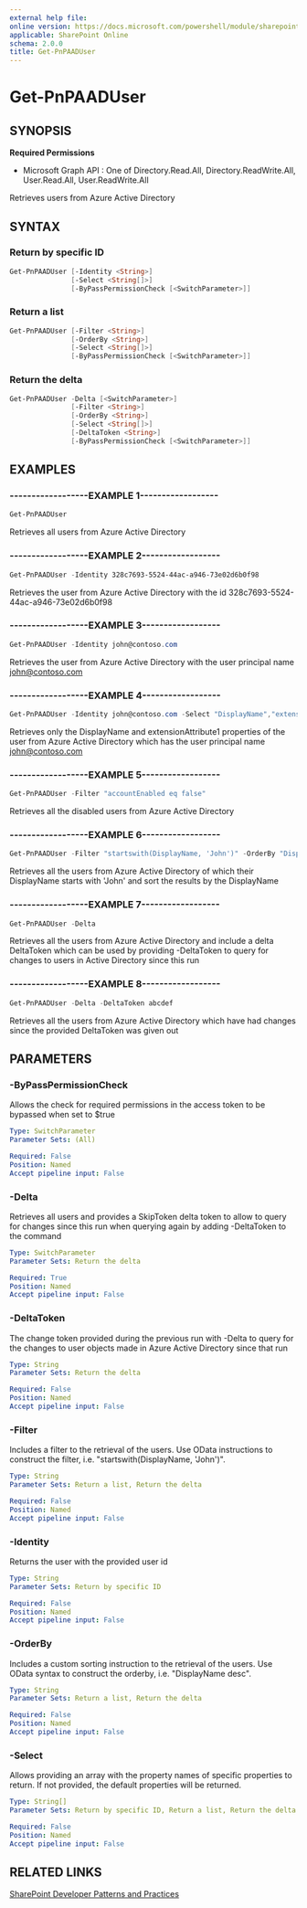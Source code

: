 ```yaml
---
external help file:
online version: https://docs.microsoft.com/powershell/module/sharepoint-pnp/get-pnpaaduser
applicable: SharePoint Online
schema: 2.0.0
title: Get-PnPAADUser
---
```


# Get-PnPAADUser

## SYNOPSIS

**Required Permissions**

  * Microsoft Graph API : One of Directory.Read.All, Directory.ReadWrite.All, User.Read.All, User.ReadWrite.All

Retrieves users from Azure Active Directory

## SYNTAX 

### Return by specific ID
```powershell
Get-PnPAADUser [-Identity <String>]
               [-Select <String[]>]
               [-ByPassPermissionCheck [<SwitchParameter>]]
```

### Return a list
```powershell
Get-PnPAADUser [-Filter <String>]
               [-OrderBy <String>]
               [-Select <String[]>]
               [-ByPassPermissionCheck [<SwitchParameter>]]
```

### Return the delta
```powershell
Get-PnPAADUser -Delta [<SwitchParameter>]
               [-Filter <String>]
               [-OrderBy <String>]
               [-Select <String[]>]
               [-DeltaToken <String>]
               [-ByPassPermissionCheck [<SwitchParameter>]]
```

## EXAMPLES

### ------------------EXAMPLE 1------------------
```powershell
Get-PnPAADUser
```

Retrieves all users from Azure Active Directory

### ------------------EXAMPLE 2------------------
```powershell
Get-PnPAADUser -Identity 328c7693-5524-44ac-a946-73e02d6b0f98
```

Retrieves the user from Azure Active Directory with the id 328c7693-5524-44ac-a946-73e02d6b0f98

### ------------------EXAMPLE 3------------------
```powershell
Get-PnPAADUser -Identity john@contoso.com
```

Retrieves the user from Azure Active Directory with the user principal name john@contoso.com

### ------------------EXAMPLE 4------------------
```powershell
Get-PnPAADUser -Identity john@contoso.com -Select "DisplayName","extension_3721d05137db455ad81aa442e3c2d4f9_extensionAttribute1"
```

Retrieves only the DisplayName and extensionAttribute1 properties of the user from Azure Active Directory which has the user principal name john@contoso.com

### ------------------EXAMPLE 5------------------
```powershell
Get-PnPAADUser -Filter "accountEnabled eq false"
```

Retrieves all the disabled users from Azure Active Directory

### ------------------EXAMPLE 6------------------
```powershell
Get-PnPAADUser -Filter "startswith(DisplayName, 'John')" -OrderBy "DisplayName"
```

Retrieves all the users from Azure Active Directory of which their DisplayName starts with 'John' and sort the results by the DisplayName

### ------------------EXAMPLE 7------------------
```powershell
Get-PnPAADUser -Delta
```

Retrieves all the users from Azure Active Directory and include a delta DeltaToken which can be used by providing -DeltaToken <token> to query for changes to users in Active Directory since this run

### ------------------EXAMPLE 8------------------
```powershell
Get-PnPAADUser -Delta -DeltaToken abcdef
```

Retrieves all the users from Azure Active Directory which have had changes since the provided DeltaToken was given out

## PARAMETERS

### -ByPassPermissionCheck
Allows the check for required permissions in the access token to be bypassed when set to $true

```yaml
Type: SwitchParameter
Parameter Sets: (All)

Required: False
Position: Named
Accept pipeline input: False
```

### -Delta
Retrieves all users and provides a SkipToken delta token to allow to query for changes since this run when querying again by adding -DeltaToken to the command

```yaml
Type: SwitchParameter
Parameter Sets: Return the delta

Required: True
Position: Named
Accept pipeline input: False
```

### -DeltaToken
The change token provided during the previous run with -Delta to query for the changes to user objects made in Azure Active Directory since that run

```yaml
Type: String
Parameter Sets: Return the delta

Required: False
Position: Named
Accept pipeline input: False
```

### -Filter
Includes a filter to the retrieval of the users. Use OData instructions to construct the filter, i.e. "startswith(DisplayName, 'John')".

```yaml
Type: String
Parameter Sets: Return a list, Return the delta

Required: False
Position: Named
Accept pipeline input: False
```

### -Identity
Returns the user with the provided user id

```yaml
Type: String
Parameter Sets: Return by specific ID

Required: False
Position: Named
Accept pipeline input: False
```

### -OrderBy
Includes a custom sorting instruction to the retrieval of the users. Use OData syntax to construct the orderby, i.e. "DisplayName desc".

```yaml
Type: String
Parameter Sets: Return a list, Return the delta

Required: False
Position: Named
Accept pipeline input: False
```

### -Select
Allows providing an array with the property names of specific properties to return. If not provided, the default properties will be returned.

```yaml
Type: String[]
Parameter Sets: Return by specific ID, Return a list, Return the delta

Required: False
Position: Named
Accept pipeline input: False
```

## RELATED LINKS

[SharePoint Developer Patterns and Practices](https://aka.ms/sppnp)